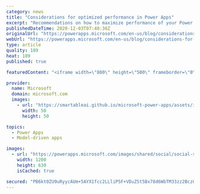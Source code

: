 ```yaml
---
category: news
title: "Considerations for optimized performance in Power Apps"
excerpt: "Recommendations on how to maximize performance of your Power Apps "
publishedDateTime: 2020-12-03T07:40:36Z
originalUrl: "https://powerapps.microsoft.com/en-us/blog/considerations-for-optimized-performance-in-power-apps/"
webUrl: "https://powerapps.microsoft.com/en-us/blog/considerations-for-optimized-performance-in-power-apps/"
type: article
quality: 189
heat: 189
published: true

featuredContent: "<iframe width=\"800\" height=\"500\" frameborder=\"0\" src=\"https://www.youtube.com/embed/jcKoqC9Vfmo\" allow=\"accelerometer; autoplay; encrypted-media; gyroscope; picture-in-picture\" allowfullscreen></iframe>"

provider:
  name: Microsoft
  domain: microsoft.com
  images:
    - url: "https://smartableai.github.io/microsoft-power-apps/assets/images/organizations/microsoft.com-50x50.jpg"
      width: 50
      height: 50

topics:
  - Power Apps
  - Model-driven apps

images:
  - url: "https://powerapps.microsoft.com/images/shared/social/social-share-post-ignite.png"
    width: 1200
    height: 630
    isCached: true

secured: "PB6kt0ZU9uRyycAUm+5AYX1fcc2LLliP5F+VDuZSt5Bx78d6WbTM33zz2Bcz0cVlg6ga9/BJeAKrwcbmXC6HGrj8mi8G8H/nz95BgSowCGSqmoMxX3xsu/Qg6ubB62+zo0Yp245RSpXm7H7Ko70uz/gb2QlIk1ZVKEU+T1EhOmJ4Do7K0WCdpUWzcufUypJRHtnTmprnVJAlA5b2aVHfOOxqWSQic0jZpjNeTCg1ShrS3P90UzoT2gkJVoZq2ovdQ5UT7w6qLnEisPJT3f95IX8CpyJuDxxEc+7KQvbLZ4cKGdUS8m8CCCNeBlO9ryOF/kXARckoPwWec7TLS1hJQBQS6r1Py9Q1do2WEDuZYUj9U/PEOshHw2MWGFrp0IkcU5+M3InJybLy4pH13u8VrRW/w++IGkDSq79PnJ7TeYGnrXYhM7CMxm+znsxOIIPsC1on3yJJaKIVPawjoS+ufQ==;tq2njd7bIyGLw806WOvB4A=="
---
```


